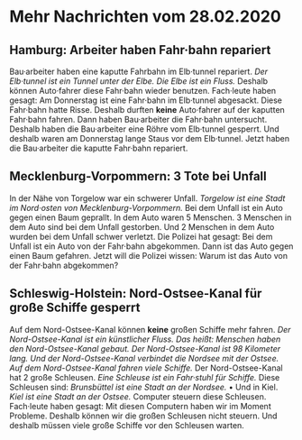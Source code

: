 # Mehr Nachrichten vom 28.02.2020


## Hamburg: Arbeiter haben Fahr·bahn repariert
Bau·arbeiter haben eine kaputte Fahrbahn im Elb·tunnel repariert.  *Der Elb·tunnel ist ein Tunnel unter der Elbe.*   *Die Elbe ist ein Fluss.*  Deshalb können Auto·fahrer diese Fahr·bahn wieder benutzen. Fach·leute haben gesagt: Am Donnerstag ist eine Fahr·bahn im Elb·tunnel abgesackt. Diese Fahr·bahn hatte Risse. Deshalb durften **keine** Auto·fahrer auf der kaputten Fahr·bahn fahren. Dann haben Bau·arbeiter die Fahr·bahn untersucht. Deshalb haben die Bau·arbeiter eine Röhre vom Elb·tunnel gesperrt. Und deshalb waren am Donnerstag lange Staus vor dem Elb·tunnel. Jetzt haben die Bau·arbeiter die kaputte Fahr·bahn repariert. 

## Mecklenburg-Vorpommern: 3 Tote bei Unfall
In der Nähe von Torgelow war ein schwerer Unfall.  *Torgelow ist eine Stadt im Nord·osten von Mecklenburg-Vorpommern.*  Bei dem Unfall ist ein Auto gegen einen Baum geprallt. In dem Auto waren 5 Menschen. 3 Menschen in dem Auto sind bei dem Unfall gestorben. Und 2 Menschen in dem Auto wurden bei dem Unfall schwer verletzt. Die Polizei hat gesagt: Bei dem Unfall ist ein Auto von der Fahr·bahn abgekommen. Dann ist das Auto gegen einen Baum gefahren. Jetzt will die Polizei wissen: Warum ist das Auto von der Fahr·bahn abgekommen? 

## Schleswig-Holstein: Nord-Ostsee-Kanal für große Schiffe gesperrt
Auf dem Nord-Ostsee-Kanal können **keine** großen Schiffe mehr fahren.  *Der Nord-Ostsee-Kanal ist ein künstlicher Fluss.*  *Das heißt:*   *Menschen haben den Nord-Ostsee-Kanal gebaut.*   *Der Nord-Ostsee-Kanal ist 98 Kilometer lang.*   *Und der Nord-Ostsee-Kanal verbindet die Nordsee mit der Ostsee.*   *Auf dem Nord-Ostsee-Kanal fahren viele Schiffe.*  Der Nord-Ostsee-Kanal hat 2 große Schleusen.  *Eine Schleuse ist ein Fahr·stuhl für Schiffe.*  Diese Schleusen sind:  *Brunsbüttel ist eine Stadt an der Nordsee.*  • Und in Kiel.  *Kiel ist eine Stadt an der Ostsee.*  Computer steuern diese Schleusen. Fach·leute haben gesagt: Mit diesen Computern haben wir im Moment Probleme. Deshalb können wir die großen Schleusen nicht steuern. Und deshalb müssen viele große Schiffe vor den Schleusen warten. 
